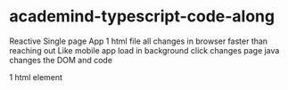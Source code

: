 # academind-typescript-code-along

Reactive Single page App
1 html file
all changes in browser
faster than reaching out
Like mobile app
load in background
click changes page
java changes the DOM and code

1 html element
